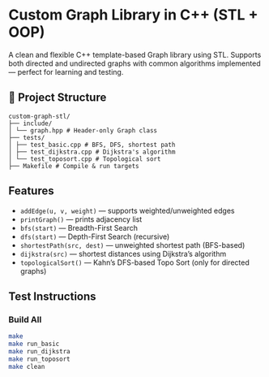 # Custom Graph Library in C++ (STL + OOP)

A clean and flexible C++ template-based Graph library using STL. Supports both directed and undirected graphs with common algorithms implemented — perfect for learning and testing.

## 📁 Project Structure
```
custom-graph-stl/
├── include/
│ └── graph.hpp # Header-only Graph class
├── tests/
│ ├── test_basic.cpp # BFS, DFS, shortest path
│ ├── test_dijkstra.cpp # Dijkstra's algorithm
│ └── test_toposort.cpp # Topological sort
├── Makefile # Compile & run targets
```

## Features

- `addEdge(u, v, weight)` — supports weighted/unweighted edges
- `printGraph()` — prints adjacency list
- `bfs(start)` — Breadth-First Search
- `dfs(start)` — Depth-First Search (recursive)
- `shortestPath(src, dest)` — unweighted shortest path (BFS-based)
- `dijkstra(src)` — shortest distances using Dijkstra’s algorithm
- `topologicalSort()` — Kahn’s DFS-based Topo Sort (only for directed graphs)

##  Test Instructions

###  Build All
```bash
make
make run_basic
make run_dijkstra
make run_toposort
make clean
